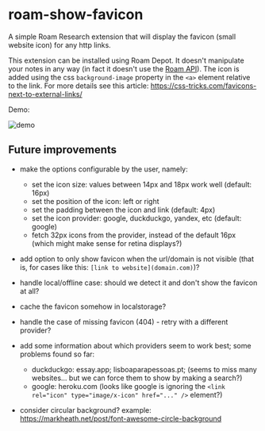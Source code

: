 # roam-show-favicon

A simple Roam Research extension that will display the favicon (small website icon) for any http links.

This extension can be installed using Roam Depot. It doesn't manipulate your notes in any way (in fact it doesn't use the [Roam API](https://roamresearch.com/#/app/developer-documentation/page/tIaOPdXCj)). The icon is added using the css `background-image` property in the `<a>` element relative to the link. For more details see this article: https://css-tricks.com/favicons-next-to-external-links/

Demo:

![demo](https://user-images.githubusercontent.com/2184309/179632500-72cc8496-6e40-4c71-bcf9-07ef700de164.jpg)

## Future improvements

- make the options configurable by the user, namely:
  * set the icon size: values between 14px and 18px work well (default: 16px)
  * set the position of the icon: left or right
  * set the padding between the icon and link (default: 4px)
  * set the icon provider: google, duckduckgo, yandex, etc (default: google)
  * fetch 32px icons from the provider, instead of the default 16px (which might make sense for retina displays?)
- add option to only show favicon when the url/domain is not visible (that is, for cases like this: `[link to website](domain.com)`)?
- handle local/offline case: should we detect it and don't show the favicon at all?
- cache the favicon somehow in localstorage?
- handle the case of missing favicon (404) - retry with a different provider?
- add some information about which providers seem to work best; some problems found so far:
  * duckduckgo: essay.app; lisboaparapessoas.pt; (seems to miss many websites... but we can force them to show by making a search?)
  * google: heroku.com (looks like google is ignoring the `<link rel="icon" type="image/x-icon" href="..." />` element?)

- consider circular background? example: https://markheath.net/post/font-awesome-circle-background

